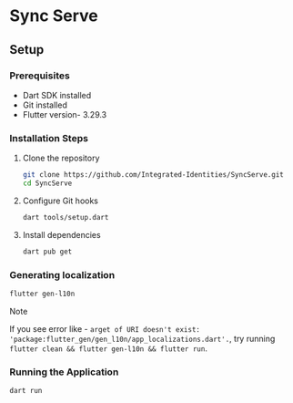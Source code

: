 # Sync Serve

## Setup

### Prerequisites
- Dart SDK installed
- Git installed
- Flutter version- 3.29.3

### Installation Steps

1. Clone the repository
   ```bash
   git clone https://github.com/Integrated-Identities/SyncServe.git
   cd SyncServe
   ```

2. Configure Git hooks
   ```bash
   dart tools/setup.dart
   ```

3. Install dependencies
   ```bash
   dart pub get
   ```

### Generating localization

```bash
flutter gen-l10n
```

> [!NOTE]  
> If you see error like - `arget of URI doesn't exist: 'package:flutter_gen/gen_l10n/app_localizations.dart'.`, try running `flutter clean && flutter gen-l10n && flutter run`.

### Running the Application

```bash
dart run
```
